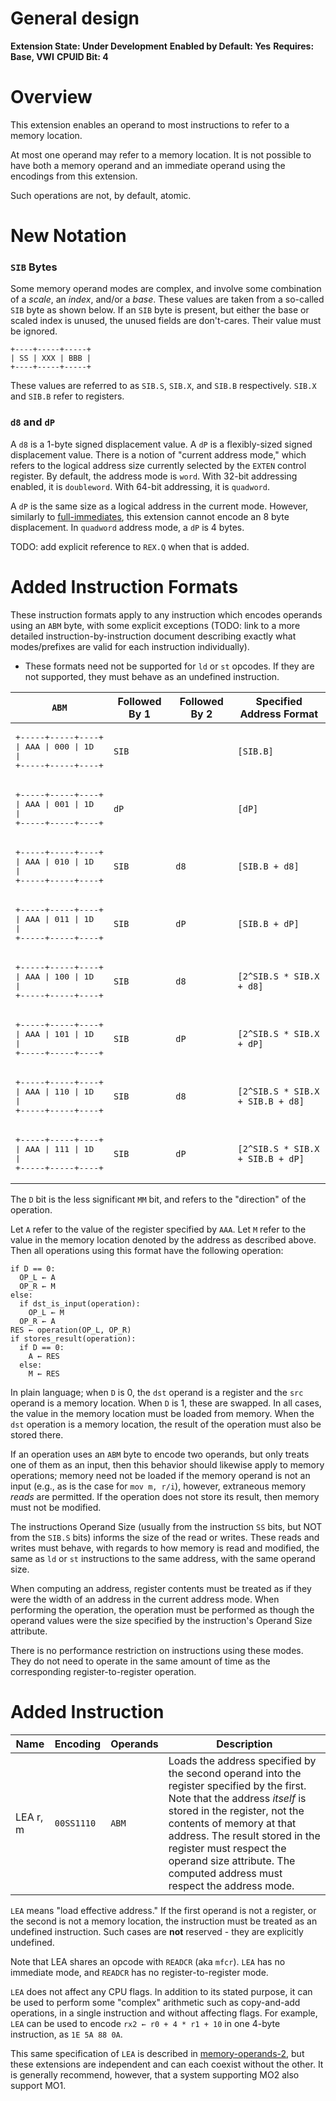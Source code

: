 # General design

**Extension State: Under Development**
**Enabled by Default: Yes**
**Requires: Base, VWI**
**CPUID Bit: 4**

# Overview

This extension enables an operand to most instructions to refer to a memory location.

At most one operand may refer to a memory location. It is not possible to have both a memory
operand and an immediate operand using the encodings from this extension.

Such operations are not, by default, atomic.

# New Notation

### `SIB` Bytes

Some memory operand modes are complex, and involve some combination of a _scale_, an _index_, and/or a _base_.
These values are taken from a so-called `SIB` byte as shown below. If an `SIB` byte is present,
but either the base or scaled index is unused, the unused fields are don't-cares. Their value
must be ignored.

```
+----+-----+-----+
| SS | XXX | BBB |
+----+-----+-----+
```

These values are referred to as `SIB.S`, `SIB.X`, and `SIB.B` respectively. `SIB.X` and `SIB.B` refer to registers.

### `d8` and `dP`

A `d8` is a 1-byte signed displacement value. A `dP` is a flexibly-sized signed displacement value.
There is a notion of "current address mode," which refers to the logical address size currently selected by
the `EXTEN` control register. By default, the address mode is `word`. With 32-bit addressing enabled,
it is `doubleword`. With 64-bit addressing, it is `quadword`.

A `dP` is the same size as a logical address in the current mode. However, similarly to [full-immediates](../full-immediates/README.md),
this extension cannot encode an 8 byte displacement. In `quadword` address mode, a `dP` is 4 bytes.

TODO: add explicit reference to `REX.Q` when that is added.

# Added Instruction Formats

These instruction formats apply to any instruction which encodes operands using an `ABM` byte, with
some explicit exceptions (TODO: link to a more detailed instruction-by-instruction document describing
exactly what modes/prefixes are valid for each instruction individually).
  * These formats need not be supported for `ld` or `st` opcodes. If they are not supported, they must
    behave as an undefined instruction.

| `ABM` | Followed By 1 | Followed By 2 | Specified Address Format |
|-------|---------------|---------------|-----------|
|<pre>+-----+-----+----+<br>\| AAA \| 000 \| 1D \|<br>+-----+-----+----+</pre> | `SIB` | | `[SIB.B]`
|<pre>+-----+-----+----+<br>\| AAA \| 001 \| 1D \|<br>+-----+-----+----+</pre> | `dP` | | `[dP]`
|<pre>+-----+-----+----+<br>\| AAA \| 010 \| 1D \|<br>+-----+-----+----+</pre> | `SIB` | `d8` | `[SIB.B + d8]`
|<pre>+-----+-----+----+<br>\| AAA \| 011 \| 1D \|<br>+-----+-----+----+</pre> | `SIB` | `dP` | `[SIB.B + dP]`
|<pre>+-----+-----+----+<br>\| AAA \| 100 \| 1D \|<br>+-----+-----+----+</pre> | `SIB` | `d8` | `[2^SIB.S * SIB.X + d8]`
|<pre>+-----+-----+----+<br>\| AAA \| 101 \| 1D \|<br>+-----+-----+----+</pre> | `SIB` | `dP` | `[2^SIB.S * SIB.X + dP]`
|<pre>+-----+-----+----+<br>\| AAA \| 110 \| 1D \|<br>+-----+-----+----+</pre> | `SIB` | `d8` | `[2^SIB.S * SIB.X + SIB.B + d8]`
|<pre>+-----+-----+----+<br>\| AAA \| 111 \| 1D \|<br>+-----+-----+----+</pre> | `SIB` | `dP` | `[2^SIB.S * SIB.X + SIB.B + dP]`

The `D` bit is the less significant `MM` bit, and refers to the "direction" of the operation.

Let `A` refer to the value of the register specified by `AAA`. Let `M` refer to the value in the memory
location denoted by the address as described above. Then all operations using this format have the following operation:
```
if D == 0:
  OP_L ← A
  OP_R ← M
else:
  if dst_is_input(operation):
    OP_L ← M
  OP_R ← A
RES ← operation(OP_L, OP_R)
if stores_result(operation):
  if D == 0:
    A ← RES
  else:
    M ← RES
```
In plain language; when `D` is 0, the `dst` operand is a register and the `src` operand is a memory location.
When `D` is 1, these are swapped. In all cases, the value in the memory location must be loaded from memory.
When the `dst` operation is a memory location, the result of the operation must also be stored there.

If an operation uses an `ABM` byte to encode two operands, but only treats one of them as an input, then this
behavior should likewise apply to memory operations; memory need not be loaded if the memory operand is not an input
(e.g., as is the case for `mov m, r/i`), however, extraneous memory _reads_ are permitted. 
If the operation does not store its result, then memory must not be modified.

The instructions Operand Size (usually from the instruction `SS` bits, but NOT from the `SIB.S` bits) informs the size of the read or writes. These reads
and writes must behave, with regards to how memory is read and modified, the same as `ld` or `st` instructions
to the same address, with the same operand size.

When computing an address, register contents must be treated as if they were the width of an
address in the current address mode. When performing the operation, the operation must be performed
as though the operand values were the size specified by the instruction's Operand Size attribute.

There is no performance restriction on instructions using these modes. They do not need to operate in
the same amount of time as the corresponding register-to-register operation.

# Added Instruction

| Name | Encoding | Operands | Description |
|------|----------|----------|-------------|
| LEA r, m | `00SS1110` | `ABM` | Loads the address specified by the second operand into the register specified by the first. Note that the address _itself_ is stored in the register, not the contents of memory at that address. The result stored in the register must respect the operand size attribute. The computed address must respect the address mode.

`LEA` means "load effective address." If the first operand is not a register, or the second is not a memory location, the instruction must be treated as an
undefined instruction. Such cases are **not** reserved - they are explicitly undefined.

Note that LEA shares an opcode with `READCR` (aka `mfcr`). `LEA` has no immediate mode, and `READCR` has
no register-to-register mode.

`LEA` does not affect any CPU flags. In addition to its stated purpose, it can be used to perform some "complex" arithmetic such as
copy-and-add operations, in a single instruction and without affecting flags. For example, `LEA` can be used to
encode `rx2 ← r0 + 4 * r1 + 10` in one 4-byte instruction, as `1E 5A 88 0A`.

This same specification of `LEA` is described in [memory-operands-2](../memory-operands-2/README.md), but these extensions
are independent and can each coexist without the other. It is generally recommend, however, that a system supporting
MO2 also support MO1.

